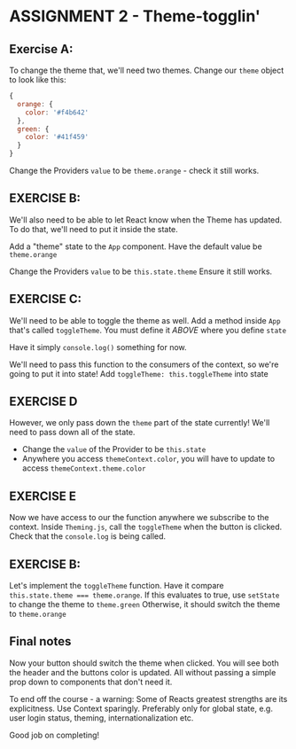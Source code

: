 # ASSIGNMENT 2 - Theme-togglin'

## Exercise A:
To change the theme that, we'll need two themes.
Change our `theme` object to look like this:
```js
{
  orange: {
    color: '#f4b642'
  },
  green: {
    color: '#41f459'
  }
}
```

Change the Providers `value` to be `theme.orange` - check it still works.

## EXERCISE B:
We'll also need to be able to let React know when the Theme has updated.
To do that, we'll need to put it inside the state.

Add a "theme" state to the `App` component. Have the default value be `theme.orange`

Change the Providers `value` to be `this.state.theme`
Ensure it still works.

## EXERCISE C:
We'll need to be able to toggle the theme as well. Add a method inside `App`
that's called `toggleTheme`.
You must define it *ABOVE* where you define `state`

Have it simply `console.log()` something for now.

We'll need to pass this function to the consumers of the context, so we're going
to put it into state!
Add `toggleTheme: this.toggleTheme` into state

## EXERCISE D
However, we only pass down the `theme` part of the state currently! We'll
need to pass down all of the state.
- Change the `value` of the Provider to be `this.state`
- Anywhere you access `themeContext.color`, you will have to update to access
`themeContext.theme.color`

## EXERCISE E 
Now we have access to our the function anywhere we subscribe to the context.
Inside `Theming.js`, call the `toggleTheme` when the button is clicked.
Check that the `console.log` is being called.

## EXERCISE B:
Let's implement the `toggleTheme` function.
Have it compare `this.state.theme === theme.orange`.
If this evaluates to true, use `setState` to change the theme to `theme.green`
Otherwise, it should switch the theme to `theme.orange`


## Final notes
Now your button should switch the theme when clicked. You will see both the
header and the buttons color is updated. All without passing a simple prop down
to components that don't need it.

To end off the course - a warning: Some of Reacts greatest strengths are its
explicitness. Use Context sparingly.
Preferably only for global state, e.g. user login status,
theming, internationalization etc. 

Good job on completing!
